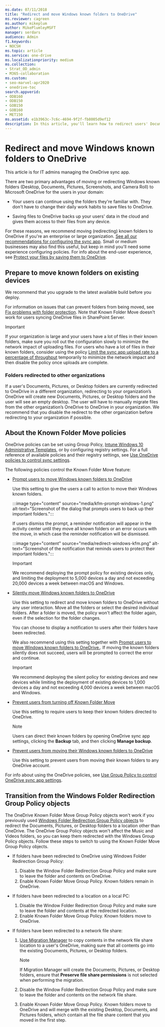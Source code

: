 ```yaml
---
ms.date: 07/11/2018
title: "Redirect and move Windows known folders to OneDrive"
ms.reviewer: cagreen
ms.author: mikeplum
author: MikePlumleyMSFT
manager: serdars
audience: Admin
f1.keywords:
- NOCSH
ms.topic: article
ms.service: one-drive
ms.localizationpriority: medium
ms.collection:
- Strat_OD_admin
- M365-collaboration
ms.custom:
- seo-marvel-apr2020
- onedrive-toc
search.appverid:
- ODB160
- ODB150
- GOB150
- GOB160
- MET150
ms.assetid: e1b3963c-7c6c-4694-9f2f-fb8005d9ef12
description: In this article, you'll learn how to redirect users' Documents folders or other known folders to OneDrive.
---
```


# Redirect and move Windows known folders to OneDrive

This article is for IT admins managing the OneDrive sync app.

There are two primary advantages of moving or redirecting Windows known folders (Desktop, Documents, Pictures, Screenshots, and Camera Roll) to Microsoft OneDrive for the users in your domain:

- Your users can continue using the folders they're familiar with. They don't have to change their daily work habits to save files to OneDrive.

- Saving files to OneDrive backs up your users' data in the cloud and gives them access to their files from any device.

For these reasons, we recommend moving (redirecting) known folders to OneDrive if you're an enterprise or large organization. [See all our recommendations for configuring the sync app](ideal-state-configuration.md). Small or medium businesses may also find this useful, but keep in mind you'll need some experience configuring policies. For info about the end-user experience, see [Protect your files by saving them to OneDrive](https://support.office.com/article/d61a7930-a6fb-4b95-b28a-6552e77c3057).

## Prepare to move known folders on existing devices

We recommend that you upgrade to the latest available build before you deploy.

For information on issues that can prevent folders from being moved, see [Fix problems with folder protection](https://support.office.com/article/d61a7930-a6fb-4b95-b28a-6552e77c3057#BKMK_FixProblems). Note that Known Folder Move doesn't work for users syncing OneDrive files in SharePoint Server.

> [!IMPORTANT]
> If your organization is large and your users have a lot of files in their known folders, make sure you roll out the configuration slowly to minimize the network impact of uploading files. For users who have a lot of files in their known folders, consider using the policy [Limit the sync app upload rate to a percentage of throughput](use-group-policy.md#limit-the-sync-app-upload-rate-to-a-percentage-of-throughput) temporarily to minimize the network impact and then disable the policy once uploads are complete.

### Folders redirected to other organizations

If a user's Documents, Pictures, or Desktop folders are currently redirected to OneDrive in a different organization, redirecting to your organization’s OneDrive will create new Documents, Pictures, or Desktop folders and the user will see an empty desktop. The user will have to manually migrate files from the other organization’s OneDrive to OneDrive in your organization. We recommend that you disable the redirect to the other organization before redirecting to your organization if possible.

## About the Known Folder Move policies

OneDrive policies can be set using Group Policy, [Intune Windows 10 Administrative Templates](configure-sync-intune.md), or by configuring registry settings. For a full reference of available policies and their registry settings, see [Use OneDrive policies to control sync settings](use-group-policy.md).

The following policies control the Known Folder Move feature:

- [Prompt users to move Windows known folders to OneDrive](use-group-policy.md#prompt-users-to-move-windows-known-folders-to-onedrive)

    Use this setting to give the users a call to action to move their Windows known folders.

    :::image type="content" source="media/kfm-prompt-windows-1.png" alt-text="Screenshot of the dialog that prompts users to back up their important folders.":::

    If users dismiss the prompt, a reminder notification will appear in the activity center until they move all known folders or an error occurs with the move, in which case the reminder notification will be dismissed.

    :::image type="content" source="media/redirect-windows-kfm.png" alt-text="Screenshot of the notification that reminds users to protect their important folders.":::

    > [!IMPORTANT]
    > We recommend deploying the prompt policy for existing devices only, and limiting the deployment to 5,000 devices a day and not exceeding 20,000 devices a week between macOS and Windows.

- [Silently move Windows known folders to OneDrive](use-group-policy.md#silently-move-windows-known-folders-to-onedrive)

  Use this setting to redirect and move known folders to OneDrive without any user interaction. Move all the folders or select the desired individual folders. After a folder is moved, the policy won't affect the folder again, even if the selection for the folder changes.

  You can choose to display a notification to users after their folders have been redirected.

  We also recommend using this setting together with [Prompt users to move Windows known folders to OneDrive.](use-group-policy.md#prompt-users-to-move-windows-known-folders-to-onedrive). If moving the known folders silently does not succeed, users will be prompted to correct the error and continue.

  > [!IMPORTANT]
  > We recommend deploying the silent policy for existing devices and new devices while limiting the deployment of existing devices to 1,000 devices a day and not exceeding 4,000 devices a week between macOS and Windows.

- [Prevent users from turning off Known Folder Move](use-group-policy.md#prevent-users-from-redirecting-their-windows-known-folders-to-their-pc)

    Use this setting to require users to keep their known folders directed to OneDrive.

    > [!NOTE]
    > Users can direct their known folders by opening OneDrive sync app settings, clicking the **Backup** tab, and then clicking **Manage backup**.

- [Prevent users from moving their Windows known folders to OneDrive](use-group-policy.md#prevent-users-from-moving-their-windows-known-folders-to-onedrive)

    Use this setting to prevent users from moving their known folders to any OneDrive account.

For info about using the OneDrive policies, see [Use Group Policy to control OneDrive sync app settings](use-group-policy.md).

## Transition from the Windows Folder Redirection Group Policy objects

The OneDrive Known Folder Move Group Policy objects won't work if you previously used [Windows Folder Redirection Group Policy objects](/windows-server/storage/folder-redirection/deploy-folder-redirection) to redirect the Documents, Pictures, or Desktop folders to a location other than OneDrive. The OneDrive Group Policy objects won't affect the Music and Videos folders, so you can keep them redirected with the Windows Group Policy objects. Follow these steps to switch to using the Known Folder Move Group Policy objects.

- If folders have been redirected to OneDrive using Windows Folder Redirection Group Policy:

  1. Disable the Window Folder Redirection Group Policy and make sure to leave the folder and contents on OneDrive.
  2. Enable Known Folder Move Group Policy. Known folders remain in OneDrive.

- If folders have been redirected to a location on a local PC:

  1. Disable the Window Folder Redirection Group Policy and make sure to leave the folder and contents at the redirected location.
  2. Enable Known Folder Move Group Policy. Known folders move to OneDrive.

- If folders have been redirected to a network file share:
  
  1. [Use Migration Manager](/sharepointmigration/mm-get-started) to copy contents in the network file share location to a user's OneDrive, making sure that all contents go into the existing Documents, Pictures, or Desktop folders.

     > [!NOTE]
     > If Migration Manager will create the Documents, Pictures, or Desktop folders, ensure that **Preserve file share permissions** is not selected when performing the migration.

  2. Disable the Window Folder Redirection Group Policy and make sure to leave the folder and contents on the network file share.
  3. Enable Known Folder Move Group Policy. Known folders move to OneDrive and will merge with the existing Desktop, Documents, and Pictures folders, which contain all the file share content that you moved in the first step.

